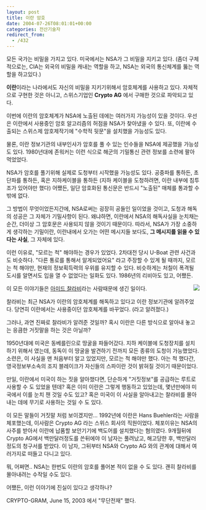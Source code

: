 ```yaml
---
layout: post
title: 이란 암호
date: 2004-07-26T08:01:01+00:00
categories: 전산기술자
redirect_from:
  - /432
---
```


모든 국가는 비밀을 가지고 있다. 미국에서는 NSA가 그 비밀을 지키고 있다. (좀더 구체적으로는, CIA는 외국의 비밀을 캐내는 역할을 하고, NSA는 외국의 통신체계를 뚫는 역할을 하고있다.)

<strong>이란</strong>이라는 나라에서도 자신의 비밀을 지키기위해서 암호체계를 사용하고 있다. 자체적으로 구현한 것은 아니고, 스위스기업인 <strong>Crypto AG</strong> 에서 구매한 것으로 파악되고 있다.

이번에 이란의 암호체계가 NSA에 노출된 데에는 여러가지 가능성이 있을 것이다. 우선은 이란에서 사용중인 암호 알고리즘의 허점을 NSA가 찾아냈을 수 있다. 또, 이란에 수출되는 스위스제 암호제작기에 "수학적 뒷문"을 설치했을 가능성도 있다.

물론, 이란 정보기관의 내부인사가 암호를 풀 수 있는 인수들을 NSA에 제공했을 가능성도 있다. 1980년대에 존워커는 이런 식으로 해군의 기밀통신 관련 정보를 소련에 팔아먹었었다.

NSA가 암호를 풀기위해 실제로 도청부터 시작했을 가능성도 있다. 공중파를 통하든, 초단파를 통하든, 혹은 지하케이블을 통하든 (지하 케이블을 도청하려면, 이란 내부에 침투조가 있어야만 했다) 어쨌든, 일단 암호화된 통신문은 반드시 "노출된" 매체를 통과할 수 밖에 없다.

그 방법이 무엇이었든지간에, NSA로써는 굉장히 공들인 일이었을 것이고, 도청과 해독의 성공은 그 자체가 기밀사항이 된다. 왜냐하면, 이란에서 NSA의 해독사실을 눈치채는 순간, 더이상 그 암호문은 사용되지 않을 것이기 때문이다. 따라서, NSA가 가장 소중하게 생각하는 기밀이란, 이란내에서 오가는 어떤 메시지들 보다도, <strong>그 메시지를 읽을 수 있다는 사실</strong>, 그 자체에 있다.

이런 이유로, "모르는 척" 해야하는 경우가 있었다. 2차대전 당시 U-Boat 관련 사건과도 비슷하다. "다른 통로를 통해서 알게되었어요" 라고 주장할 수 있게 될 때까지, 모르는 척 해야만, 현재의 정보획득력의 우위를 유지할 수 있다. 비슷하게는 처칠이 폭격될 도시를 알면서도 입을 열 수 없었다는 일화도 있다. 1986년의 리비아도 있고, 어쨌든.

<img src="http://www.mediatoday.co.kr/news/photo/28734-2-25236.jpg" align="right" />이 모든 이야기들은 <a href="http://www.mediatoday.co.kr/news/read.php?idxno=28734" target="bb">아미드 찰라비</a>라는 사람때문에 생긴 일이다.

찰라비는 최근 NSA가 이란의 암호체계를 해독하고 있다고 이란 정보기관에 알려주었다. 당연히 이란에서는 사용중이던 암호체계를 바꾸었다. (라고 알려졌다.)

그러나, 과연 진짜로 찰라비가 알려준 것일까? 혹시 이란은 다른 방식으로 알아내 놓고는 응큼한 거짓말을 하는 것은 아닐까?

1950년대에 미국은 동베를린으로 땅굴을 파들어갔다. 지하 케이블에 도청장치를 설치하기 위해서 였는데, 동독이 이 땅굴을 발견하기 전까지 모든 종류의 도청이 가능했었다. 소련은, 이 사실을 맨 처음부터 알고 있었지만, 모르는 척 해야만 했다. 아는 척 했다간, 영국정보부소속의 조지 블레이크가 자신들의 스파이란 것이 밝혀질 것이기 때문이었다.

만일, 이란에서 미국이 하는 짓을 알아챘다면, 단순하게 "거짓정보"를 공급하는 루트로 사용할 수 도 있었을 텐데? 혹은 이미 이란은 그렇게 행동하고 있었는데, 몇년만에야 미국에서 이를 눈치 챈 것일 수도 있고? 혹은 미국이 이 사실을 알아내고는 찰라비를 몰아내는 데에 무기로 사용하는 것일 수 도 있다.

이 모든 말들이 거짓말 처럼 보이겠지만... 1992년에 이란은 Hans Buehler라는 사람을 체포했는데, 이사람은 Crypto AG 라는 스위스 회사의 직원이었다. 체포이유는 NSA의 사주를 받아서 이란에 납품할 보안기기에 백도어를 설치했다는 혐의였다. 9개월뒤에 Crypto AG에서 백만달러정도를 쓴뒤에야 이 남자는 풀려났고, 해고당한 후, 백만달러 정도의 청구서를 받았다. 이 남자, 그뒤부터 NSA와 Crypto AG 와의 관계에 대해서 여러가지로 떠들고 다니고 있다.

뭐, 어쩌면.. NSA는 한번도 이란의 암호를 풀어본 적이 없을 수 도 있다. 괜히 찰라비를 몰아내려는 수작일 수도 있다.

어쨌든, 이런 이야기에 진실이 있다고 생각하나?

CRYPTO-GRAM, June 15, 2003 에서 "무단전재" 했다.
<div id=comments>
</div>
